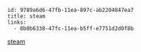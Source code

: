 ```
id: 9789a6d6-47fb-11ea-897c-ab2204847ea7
title: steam
links:
  - 0b0b6338-47fc-11ea-b5ff-e7751d2d0f8b
```

[steam](https://store.steampowered.com/)
